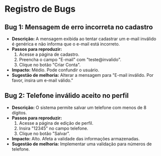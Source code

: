 # Registro de Bugs

## Bug 1: Mensagem de erro incorreta no cadastro
- **Descrição:** A mensagem exibida ao tentar cadastrar um e-mail inválido é genérica e não informa que o e-mail está incorreto.
- **Passos para reproduzir:**
  1. Acesse a página de cadastro.
  2. Preencha o campo "E-mail" com "teste@invalido".
  3. Clique no botão "Criar Conta".
- **Impacto:** Médio. Pode confundir o usuário.
- **Sugestão de melhoria:** Alterar a mensagem para "E-mail inválido. Por favor, insira um e-mail válido."

## Bug 2: Telefone inválido aceito no perfil
- **Descrição:** O sistema permite salvar um telefone com menos de 8 dígitos.
- **Passos para reproduzir:**
  1. Acesse a página de edição de perfil.
  2. Insira "12345" no campo telefone.
  3. Clique no botão "Salvar".
- **Impacto:** Alto. Afeta a validade das informações armazenadas.
- **Sugestão de melhoria:** Implementar uma validação para números de telefone.
